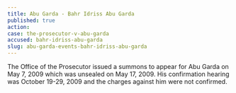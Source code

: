 ```yaml
---
title: Abu Garda - Bahr Idriss Abu Garda
published: true
action:
case: the-prosecutor-v-abu-garda
accused: bahr-idriss-abu-garda
slug: abu-garda-events-bahr-idriss-abu-garda
---
```



The Office of the Prosecutor issued a summons to appear for Abu Garda on May 7, 2009 which was unsealed on May 17, 2009. His confirmation hearing was October 19-29, 2009 and the charges against him were not confirmed.